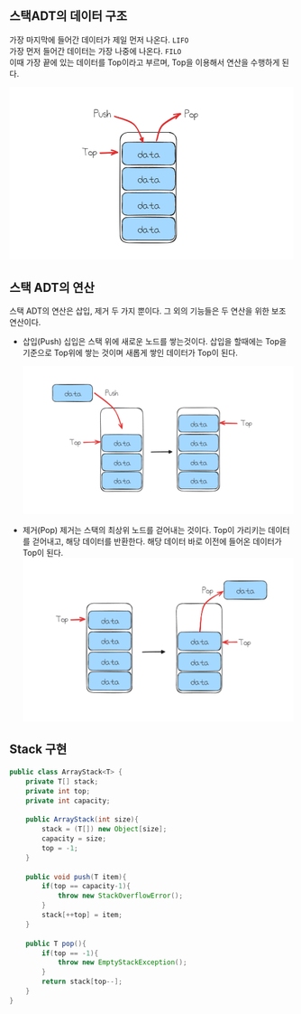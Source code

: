 ## 스택ADT의 데이터 구조

가장 마지막에 들어간 데이터가 제일 먼저 나온다. `LIFO`  
가장 먼저 들어간 데이터는 가장 나중에 나온다. `FILO`  
이때 가장 끝에 있는 데이터를 Top이라고 부르며, Top을 이용해서 연산을 수행하게 된다.

![](images/Pasted%20image%2020241004172657.png)

## 스택 ADT의 연산

스택 ADT의 연산은 삽입, 제거 두 가지 뿐이다. 그 외의 기능들은 두 연산을 위한 보조 연산이다.

- 삽입(Push)
  십입은 스택 위에 새로운 노드를 쌓는것이다.
  삽입을 할때에는 Top을 기준으로 Top위에 쌓는 것이며 새롭게 쌓인 데이터가 Top이 된다.

  ![](images/Pasted%20image%2020241004172114.png)

- 제거(Pop)
  제거는 스택의 최상위 노드를 걷어내는 것이다.
  Top이 가리키는 데이터를 걷어내고, 해당 데이터를 반환한다.
  해당 데이터 바로 이전에 들어온 데이터가 Top이 된다.
  ![](images/Pasted%20image%2020241004172434.png)

## Stack 구현

```java
public class ArrayStack<T> {
    private T[] stack;
    private int top;
    private int capacity;

    public ArrayStack(int size){
        stack = (T[]) new Object[size];
        capacity = size;
        top = -1;
    }

    public void push(T item){
        if(top == capacity-1){
            throw new StackOverflowError();
        }
        stack[++top] = item;
    }

    public T pop(){
        if(top == -1){
            throw new EmptyStackException();
        }
        return stack[top--];
    }
}
```
